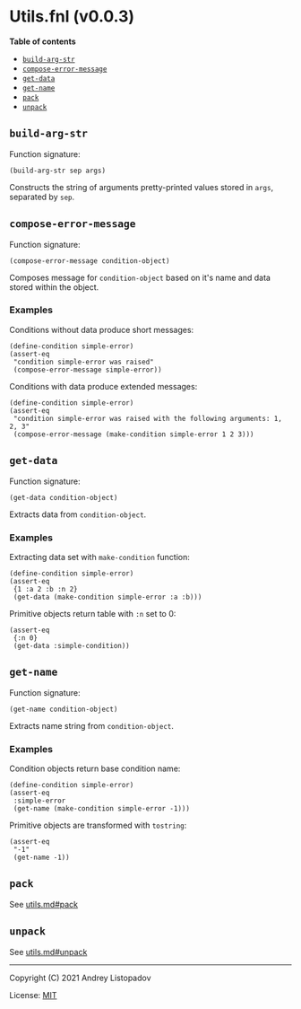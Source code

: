 # Utils.fnl (v0.0.3)

**Table of contents**

- [`build-arg-str`](#build-arg-str)
- [`compose-error-message`](#compose-error-message)
- [`get-data`](#get-data)
- [`get-name`](#get-name)
- [`pack`](#pack)
- [`unpack`](#unpack)

## `build-arg-str`
Function signature:

```
(build-arg-str sep args)
```

Constructs the string of arguments pretty-printed values stored in
`args`, separated by `sep`.

## `compose-error-message`
Function signature:

```
(compose-error-message condition-object)
```

Composes message for `condition-object` based on it's name and data
stored within the object.

### Examples
Conditions without data produce short messages:

``` fennel
(define-condition simple-error)
(assert-eq
 "condition simple-error was raised"
 (compose-error-message simple-error))
```

Conditions with data produce extended messages:

``` fennel
(define-condition simple-error)
(assert-eq
 "condition simple-error was raised with the following arguments: 1, 2, 3"
 (compose-error-message (make-condition simple-error 1 2 3)))
```

## `get-data`
Function signature:

```
(get-data condition-object)
```

Extracts data from `condition-object`.

### Examples
Extracting data set with `make-condition` function:

``` fennel
(define-condition simple-error)
(assert-eq
 {1 :a 2 :b :n 2}
 (get-data (make-condition simple-error :a :b)))
```

Primitive objects return table with `:n` set to 0:

``` fennel
(assert-eq
 {:n 0}
 (get-data :simple-condition))
```

## `get-name`
Function signature:

```
(get-name condition-object)
```

Extracts name string from `condition-object`.

### Examples
Condition objects return base condition name:

``` fennel
(define-condition simple-error)
(assert-eq
 :simple-error
 (get-name (make-condition simple-error -1)))
```

Primitive objects are transformed with `tostring`:

``` fennel
(assert-eq
 "-1"
 (get-name -1))
```

## `pack`
See [utils.md#pack](utils.md#pack)

## `unpack`
See [utils.md#unpack](utils.md#unpack)


---

Copyright (C) 2021 Andrey Listopadov

License: [MIT](https://gitlab.com/andreyorst/fennel-conditions/-/raw/master/LICENSE)


<!-- Generated with Fenneldoc v0.1.5
     https://gitlab.com/andreyorst/fenneldoc -->
